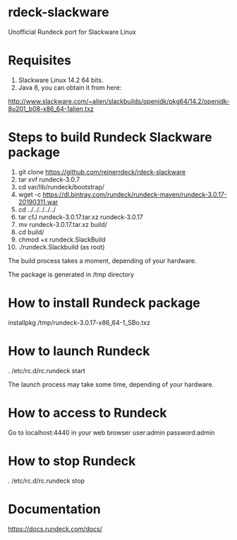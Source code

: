 # rdeck-slackware
Unofficial Rundeck port for Slackware Linux

# Requisites
1. Slackware Linux 14.2 64 bits.
2. Java 8, you can obtain it from here: 

http://www.slackware.com/~alien/slackbuilds/openjdk/pkg64/14.2/openjdk-8u201_b08-x86_64-1alien.txz

# Steps to build Rundeck Slackware package
1. git clone https://github.com/reinerrdeck/rdeck-slackware
2. tar xvf rundeck-3.0.7
3. cd var/lib/rundeck/bootstrap/
4. wget -c https://dl.bintray.com/rundeck/rundeck-maven/rundeck-3.0.17-20190311.war 
5. cd ../../../../../
6. tar cfJ rundeck-3.0.17.tar.xz rundeck-3.0.17
7. mv rundeck-3.0.17.tar.xz build/
8. cd build/
9. chmod +x rundeck.SlackBuild
10. ./rundeck.Slackbuild (as root)

The build process takes a moment, depending of your hardware.

The package is generated in /tmp directory

# How to install Rundeck package
installpkg /tmp/rundeck-3.0.17-x86_64-1_SBo.txz

# How to launch Rundeck
. /etc/rc.d/rc.rundeck start

The launch process may take some time, depending of your hardware.

# How to access to Rundeck
Go to localhost:4440 in your web browser
user:admin
password:admin

# How to stop Rundeck
. /etc/rc.d/rc.rundeck stop

# Documentation
https://docs.rundeck.com/docs/
